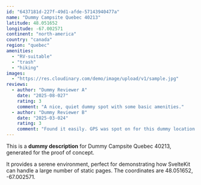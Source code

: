 ```yaml
---
id: "6437181d-227f-49d1-afde-57143940477a"
name: "Dummy Campsite Quebec 40213"
latitude: 48.051652
longitude: -67.002571
continent: "north-america"
country: "canada"
region: "quebec"
amenities:
  - "RV-suitable"
  - "trash"
  - "hiking"
images:
  - "https://res.cloudinary.com/demo/image/upload/v1/sample.jpg"
reviews:
  - author: "Dummy Reviewer A"
    date: "2025-08-027"
    rating: 3
    comment: "A nice, quiet dummy spot with some basic amenities."
  - author: "Dummy Reviewer B"
    date: "2025-03-024"
    rating: 3
    comment: "Found it easily. GPS was spot on for this dummy location."
---
```


This is a **dummy description** for Dummy Campsite Quebec 40213, generated for the proof of concept.

It provides a serene environment, perfect for demonstrating how SvelteKit can handle a large number of static pages. The coordinates are 48.051652, -67.002571.
